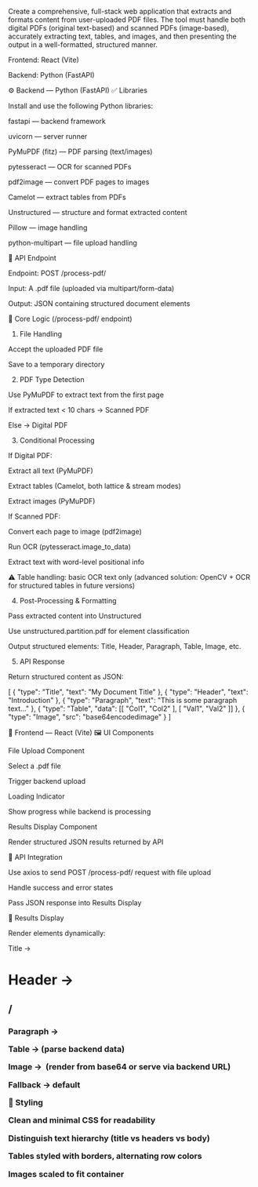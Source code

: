 Create a comprehensive, full-stack web application that extracts and formats content from user-uploaded PDF files.
The tool must handle both digital PDFs (original text-based) and scanned PDFs (image-based), accurately extracting text, tables, and images, and then presenting the output in a well-formatted, structured manner.

Frontend: React (Vite)

Backend: Python (FastAPI)

⚙️ Backend — Python (FastAPI)
✅ Libraries

Install and use the following Python libraries:

fastapi — backend framework

uvicorn — server runner

PyMuPDF (fitz) — PDF parsing (text/images)

pytesseract — OCR for scanned PDFs

pdf2image — convert PDF pages to images

Camelot — extract tables from PDFs

Unstructured — structure and format extracted content

Pillow — image handling

python-multipart — file upload handling

📡 API Endpoint

Endpoint: POST /process-pdf/

Input: A .pdf file (uploaded via multipart/form-data)

Output: JSON containing structured document elements

🔑 Core Logic (/process-pdf/ endpoint)
1. File Handling

Accept the uploaded PDF file

Save to a temporary directory

2. PDF Type Detection

Use PyMuPDF to extract text from the first page

If extracted text < 10 chars → Scanned PDF

Else → Digital PDF

3. Conditional Processing

If Digital PDF:

Extract all text (PyMuPDF)

Extract tables (Camelot, both lattice & stream modes)

Extract images (PyMuPDF)

If Scanned PDF:

Convert each page to image (pdf2image)

Run OCR (pytesseract.image_to_data)

Extract text with word-level positional info

⚠️ Table handling: basic OCR text only (advanced solution: OpenCV + OCR for structured tables in future versions)

4. Post-Processing & Formatting

Pass extracted content into Unstructured

Use unstructured.partition.pdf for element classification

Output structured elements: Title, Header, Paragraph, Table, Image, etc.

5. API Response

Return structured content as JSON:

[
  { "type": "Title", "text": "My Document Title" },
  { "type": "Header", "text": "Introduction" },
  { "type": "Paragraph", "text": "This is some paragraph text..." },
  { "type": "Table", "data": [[ "Col1", "Col2" ], [ "Val1", "Val2" ]] },
  { "type": "Image", "src": "base64encodedimage" }
]

🎨 Frontend — React (Vite)
🖼️ UI Components

File Upload Component

Select a .pdf file

Trigger backend upload

Loading Indicator

Show progress while backend is processing

Results Display Component

Render structured JSON results returned by API

🔗 API Integration

Use axios to send POST /process-pdf/ request with file upload

Handle success and error states

Pass JSON response into Results Display

📑 Results Display

Render elements dynamically:

Title → <h1>

Header → <h2> / <h3>

Paragraph → <p>

Table → <table> (parse backend data)

Image → <img> (render from base64 or serve via backend URL)

Fallback → default <div>

🎨 Styling

Clean and minimal CSS for readability

Distinguish text hierarchy (title vs headers vs body)

Tables styled with borders, alternating row colors

Images scaled to fit container